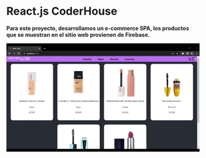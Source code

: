 # React.js  CoderHouse

**Para este proyecto, desarrollamos un e-commerce SPA, los productos que se muestran en el sitio web provienen de Firebase.**

![Alt text](/preview.gif)